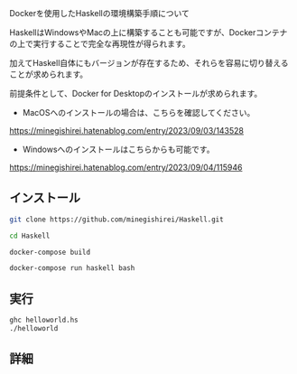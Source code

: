 


Dockerを使用したHaskellの環境構築手順について

HaskellはWindowsやMacの上に構築することも可能ですが、Dockerコンテナの上で実行することで完全な再現性が得られます。

加えてHaskell自体にもバージョンが存在するため、それらを容易に切り替えることが求められます。

前提条件として、Docker for Desktopのインストールが求められます。

- MacOSへのインストールの場合は、こちらを確認してください。

https://minegishirei.hatenablog.com/entry/2023/09/03/143528

- Windowsへのインストールはこちらからも可能です。

https://minegishirei.hatenablog.com/entry/2023/09/04/115946




## インストール


```sh
git clone https://github.com/minegishirei/Haskell.git
```

```sh
cd Haskell
```

```sh
docker-compose build
```

```sh
docker-compose run haskell bash
```






## 実行



```sh
ghc helloworld.hs
./helloworld
```



## 詳細









